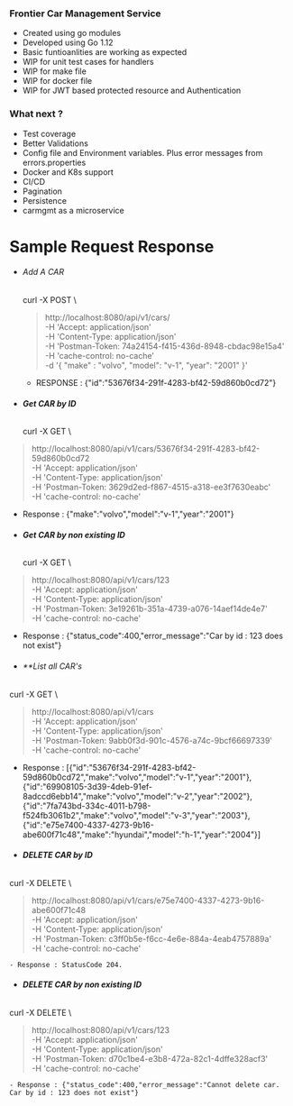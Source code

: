 ### Frontier Car Management Service 

- Created using go modules
- Developed using Go 1.12
- Basic funtioanlities are working as expected
- WIP for unit test cases for handlers
- WIP for make file
- WIP for docker file
- WIP for JWT based protected resource and Authentication

### What next ?
- Test coverage
- Better Validations
- Config file and Environment variables. Plus error messages from errors.properties
- Docker and K8s support
- CI/CD
- Pagination
- Persistence
- carmgmt as a microservice

# Sample Request Response
- ###### Add A CAR
    curl -X POST \
    >   http://localhost:8080/api/v1/cars/ \
    >   -H 'Accept: application/json' \
    >   -H 'Content-Type: application/json' \
    >   -H 'Postman-Token: 74a24154-f415-436d-8948-cbdac98e15a4' \
    >   -H 'cache-control: no-cache' \
    >   -d '{
    > "make" : "volvo",
    > "model": "v-1",
    > "year": "2001"
    > }'

   - RESPONSE : {"id":"53676f34-291f-4283-bf42-59d860b0cd72"}


- ###### **Get CAR by ID**
    curl -X GET \
>   http://localhost:8080/api/v1/cars/53676f34-291f-4283-bf42-59d860b0cd72 \
>   -H 'Accept: application/json' \
>   -H 'Content-Type: application/json' \
>   -H 'Postman-Token: 3629d2ed-f867-4515-a318-ee3f7630eabc' \
>   -H 'cache-control: no-cache'

 - 	Response : {"make":"volvo","model":"v-1","year":"2001"}

- ###### **Get CAR by non existing ID**
   curl -X GET \
>   http://localhost:8080/api/v1/cars/123 \
>   -H 'Accept: application/json' \
>   -H 'Content-Type: application/json' \
>   -H 'Postman-Token: 3e19261b-351a-4739-a076-14aef14de4e7' \
>   -H 'cache-control: no-cache'

 - Response : {"status_code":400,"error_message":"Car by id : 123 does not exist"}

- ###### **List all CAR's
 curl -X GET \
>   http://localhost:8080/api/v1/cars \
>   -H 'Accept: application/json' \
>   -H 'Content-Type: application/json' \
>   -H 'Postman-Token: 9abb0f3d-901c-4576-a74c-9bcf66697339' \
>   -H 'cache-control: no-cache'

 - Response : [{"id":"53676f34-291f-4283-bf42-59d860b0cd72","make":"volvo","model":"v-1","year":"2001"},{"id":"69908105-3d39-4deb-91ef-8adccd6ebb14","make":"volvo","model":"v-2","year":"2002"},{"id":"7fa743bd-334c-4011-b798-f524fb3061b2","make":"volvo","model":"v-3","year":"2003"},{"id":"e75e7400-4337-4273-9b16-abe600f71c48","make":"hyundai","model":"h-1","year":"2004"}]

- ###### **DELETE CAR by ID**
curl -X DELETE \
>   http://localhost:8080/api/v1/cars/e75e7400-4337-4273-9b16-abe600f71c48 \
>   -H 'Accept: application/json' \
>   -H 'Content-Type: application/json' \
>   -H 'Postman-Token: c3ff0b5e-f6cc-4e6e-884a-4eab4757889a' \
>   -H 'cache-control: no-cache'

	- Response : StatusCode 204.

- ###### **DELETE CAR by non existing ID**
curl -X DELETE \
>   http://localhost:8080/api/v1/cars/123 \
>   -H 'Accept: application/json' \
>   -H 'Content-Type: application/json' \
>   -H 'Postman-Token: d70c1be4-e3b8-472a-82c1-4dffe328acf3' \
>   -H 'cache-control: no-cache'

	- Response : {"status_code":400,"error_message":"Cannot delete car. Car by id : 123 does not exist"}
